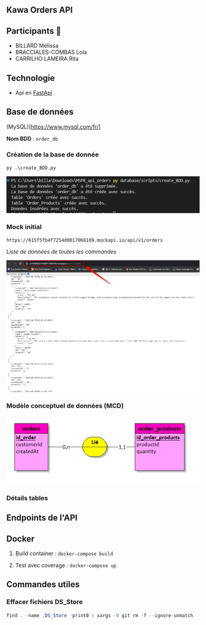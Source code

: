 ## Kawa Orders API 

## Participants 👥
- BILLARD Mélissa
- BRACCIALES-COMBAS Lola
- CARRILHO LAMEIRA Rita

## Technologie 
- Api en [FastApi](https://fastapi.tiangolo.com/)

## Base de données
(MySQL)[https://www.mysql.com/fr/]

**Nom BDD** : ``order_db``

### Création de la base de donnée
```python
py .\create_BDD.py
```
![](/assets/create_bdd.png)

### Mock initial
```
https://615f5fb4f7254d0017068109.mockapi.io/api/v1/orders
```
*Liste de données de toutes les commandes*

![](/assets/mock.png)

### Modèle conceptuel de données (MCD)
![](/assets/mcd.png)

### Détails tables



## Endpoints de l'API


## Docker

1) Build container : ```docker-compose build```

2) Test avec coverage : ```docker-compose up```


## Commandes utiles
### Effacer fichiers DS_Store
```java
find . -name .DS_Store -print0 | xargs -0 git rm -f --ignore-unmatch
```

